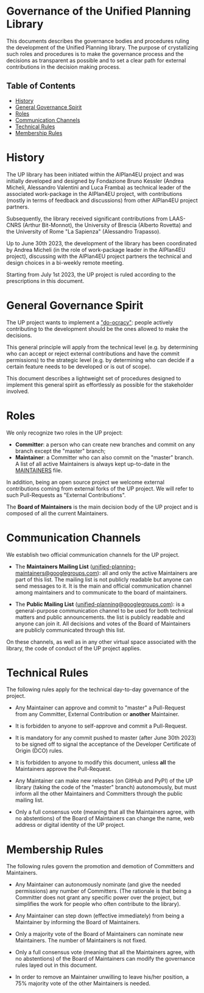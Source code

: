<!-- omit in toc -->
# Governance of the Unified Planning Library

This documents describes the governance bodies and procedures ruling the development of the Unified Planning library. The purpose of crystallizing such roles and procedures is to make the governance process and the decisions as transparent as possible and to set a clear path for external contributions in the decision making process.


<!-- omit in toc -->
## Table of Contents

- [History](#history)
- [General Governance Spirit](#general-governance-spirit)
- [Roles](#roles)
- [Communication Channels](#communication-channels)
- [Technical Rules](#technical-rules)
- [Membership Rules](#membership-rules)


# History

The UP library has been initiated within the AIPlan4EU project and was initially developed and designed by Fondazione Bruno Kessler (Andrea Micheli, Alessandro Valentini and Luca Framba) as technical leader of the associated work-package in the AIPlan4EU project, with contributions (mostly in terms of feedback and discussions) from other AIPlan4EU project partners.

Subsequently, the library received significant contributions from LAAS-CNRS (Arthur Bit-Monnot), the University of Brescia (Alberto Rovetta) and the University of Rome "La Sapienza" (Alessandro Trapasso).

Up to June 30th 2023, the development of the library has been coordinated by Andrea Micheli (in the role of work-package leader in the AIPlan4EU project), discussing with the AIPlan4EU project partners the technical and design choices in a bi-weekly remote meeting.

Starting from July 1st 2023, the UP project is ruled according to the prescriptions in this document.


# General Governance Spirit

The UP project wants to implement a ["do-ocracy"](https://www.redhat.com/en/blog/understanding-open-source-governance-models): people actively contributing to the development should be the ones allowed to make the decisions.

This general principle will apply from the technical level (e.g. by determining who can accept or reject external contributions and have the commit permissions) to the strategic level (e.g. by determining who can decide if a certain feature needs to be developed or is out of scope).

This document describes a lightweight set of procedures designed to implement this general spirit as effortlessly as possible for the stakeholder involved.


# Roles

We only recognize two roles in the UP project:

- **Committer**: a person who can create new branches and commit on any branch except the "master" branch;
- **Maintainer**: a Committer who can also commit on the "master" branch. A list of all active Maintainers is always kept up-to-date in the [MAINTAINERS](/MAINTAINERS) file.

In addition, being an open source project we welcome external contributions coming from external forks of the UP project. We will refer to such Pull-Requests as "External Contributions".

The **Board of Maintainers** is the main decision body of the UP project and is composed of all the current Maintainers.


# Communication Channels

We establish two official communication channels for the UP project.

- The **Maintainers Mailing List** (unified-planning-maintainers@googlegroups.com): all and only the active Maintainers are part of this list. The mailing list is not publicly readable but anyone can send messages to it. It is the main and official communication channel among maintainers and to communicate to the board of maintainers.

- The **Public Mailing List** (unified-planning@googlegroups.com): is a general-purpose communication channel to be used for both technical matters and public announcements. the list is publicly readable and anyone can join it. All decisions and votes of the Board of Maintainers are publicly communicated through this list.

On these channels, as well as in any other virtual space associated with the library, the code of conduct of the UP project applies.


# Technical Rules

The following rules apply for the technical day-to-day governance of the project.

- Any Maintainer can approve and commit to "master" a Pull-Request from any Committer, External Contribution or **another** Maintainer.

- It is forbidden to anyone to self-approve and commit a Pull-Request.

- It is mandatory for any commit pushed to master (after June 30th 2023) to be signed off to signal the acceptance of the Developer Certificate of Origin (DCO) rules.

- It is forbidden to anyone to modify this document, unless **all** the Maintainers approve the Pull-Request.

- Any Maintainer can make new releases (on GitHub and PyPI) of the UP library (taking the code of the "master" branch) autonomously, but must inform all the other Maintainers and Committers through the public mailing list.

- Only a full consensus vote (meaning that all the Maintainers agree, with no abstentions) of the Board of Maintainers can change the name, web address or digital identity of the UP project.


# Membership Rules

The following rules govern the promotion and demotion of Committers and Maintainers.

- Any Maintainer can autonomously nominate (and give the needed permissions) any number of Committers. (The rationale is that being a Committer does not grant any specific power over the project, but simplifies the work for people who often contribute to the library).

- Any Maintainer can step down (effective immediately) from being a Maintainer by informing the Board of Maintainers.

- Only a majority vote of the Board of Maintainers can nominate new Maintainers. The number of Maintainers is not fixed.

- Only a full consensus vote (meaning that all the Maintainers agree, with no abstentions) of the Board of Maintainers can modify the governance rules layed out in this document.

- In order to remove an Maintainer unwilling to leave his/her position, a 75% majority vote of the other Maintainers is needed.



